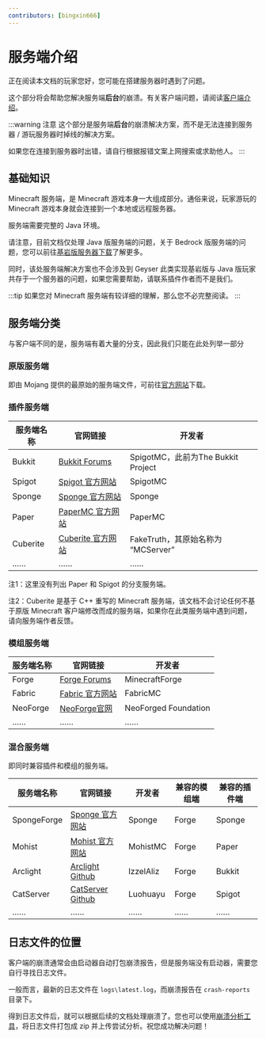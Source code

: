 ```yaml
---
contributors: [bingxin666]
---
```


# 服务端介绍

正在阅读本文档的玩家您好，您可能在搭建服务器时遇到了问题。

这个部分将会帮助您解决服务端**后台**的崩溃。有关客户端问题，请阅读[客户端介绍](https://crashmc.com/client/)。

:::warning 注意
这个部分是服务端**后台**的崩溃解决方案，而不是无法连接到服务器 / 游玩服务器时掉线的解决方案。

如果您在连接到服务器时出错，请自行根据报错文案上网搜索或求助他人。
:::

## 基础知识

Minecraft 服务端，是 Minecraft 游戏本身一大组成部分。通俗来说，玩家游玩的 Minecraft 游戏本身就会连接到一个本地或远程服务器。

服务端需要完整的 Java 环境。

请注意，目前文档仅处理 Java 版服务端的问题，关于 Bedrock 版服务端的问题，您可以前往[基岩版服务器下载](https://www.minecraft.net/zh-hans/download/server/bedrock)了解更多。

同时，该处服务端解决方案也不会涉及到 Geyser 此类实现基岩版与 Java 版玩家共存于一个服务器的问题，如果您需要帮助，请联系插件作者而不是我们。

:::tip
如果您对 Minecraft 服务端有较详细的理解，那么您不必完整阅读。
:::

## 服务端分类

与客户端不同的是，服务端有着大量的分支，因此我们只能在此处列举一部分

### 原版服务端

即由 Mojang 提供的最原始的服务端文件，可前往[官方网站](https://www.minecraft.net/zh-hans/download/server)下载。

### 插件服务端

| 服务端名称 | 官网链接                                                   | 开发者                             | 
| ---------- | --------------------------------------------------------- | ---------------------------------- | 
| Bukkit     | [Bukkit Forums](https://bukkit.org/)                      | SpigotMC，此前为The Bukkit Project |
| Spigot     | [Spigot 官方网站](https://www.spigotmc.org/)               | SpigotMC                          |
| Sponge     | [Sponge 官方网站](https://spongepowered.org/)             | Sponge                            |
| Paper      | [PaperMC 官方网站](https://papermc.io/)                     | PaperMC                           |
| Cuberite   | [Cuberite 官方网站](https://cuberite.org/)                  | FakeTruth，其原始名称为 “MCServer”   |
| ……         | ……                                                         | ……                               |

注1：这里没有列出 Paper 和 Spigot 的分支服务端。

注2：Cuberite 是基于 C++ 重写的 Minecraft 服务端，该文档不会讨论任何不基于原版 Minecraft 客户端修改而成的服务端，如果你在此类服务端中遇到问题，请向服务端作者反馈。

### 模组服务端

| 服务端名称 | 官网链接                                                   | 开发者                             |
| ---------- | --------------------------------------------------------- | ---------------------------------- |
| Forge      | [Forge Forums](https://forums.minecraftforge.net/)        | MinecraftForge                     |
| Fabric     | [Fabric 官方网站](https://fabricmc.net/)                   | FabricMC                         |
| NeoForge   | [NeoForge官网](https://neoforged.net/)                     | NeoForged Foundation             |
| …… | …… | …… |

### 混合服务端

即同时兼容插件和模组的服务端。

| 服务端名称 | 官网链接                                                   | 开发者                             | 兼容的模组端 | 兼容的插件端 |
| ------------| --------------------------------------------------------- | ---------------------------------- | ------------ | --------------- | 
| SpongeForge | [Sponge 官方网站](https://spongepowered.org/)              | Sponge                            | Forge         | Sponge           |
| Mohist     | [Mohist 官方网站](https://mohistmc.com/)                   | MohistMC                            | Forge        | Paper           |
| Arclight   | [Arclight Github](https://github.com/IzzelAliz/Arclight)   | IzzelAliz                          | Forge         | Bukkit          |    
| CatServer  | [CatServer Github](https://github.com/Luohuayu/CatServer)    | Luohuayu                       | Forge         | Spigot            | 
| ……         | ……                                                         | ……                               | ……            | ……                   |

## 日志文件的位置

客户端的崩溃通常会由启动器自动打包崩溃报告，但是服务端没有启动器，需要您自行寻找日志文件。

一般而言，最新的日志文件在 `logs\latest.log`，而崩溃报告在 `crash-reports` 目录下。

得到日志文件后，就可以根据后续的文档处理崩溃了。您也可以使用[崩溃分析工具](https://crashmc.com/analyzer.html)，将日志文件打包成 zip 并上传尝试分析。祝您成功解决问题！
